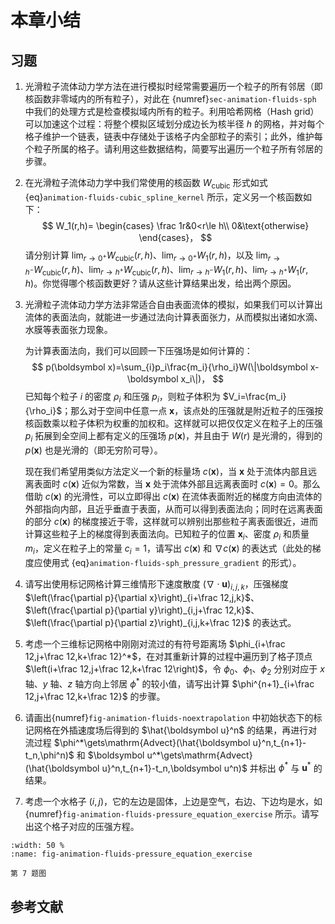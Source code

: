 # 本章小结

## 习题

1. 光滑粒子流体动力学方法在进行模拟时经常需要遍历一个粒子的所有邻居（即核函数非零域内的所有粒子），对此在 {numref}`sec-animation-fluids-sph` 中我们的处理方式是检查模拟域内所有的粒子。利用哈希网格（Hash grid）可以加速这个过程：将整个模拟区域划分成边长为核半径 $h$ 的网格，并对每个格子维护一个链表，链表中存储处于该格子内全部粒子的索引；此外，维护每个粒子所属的格子。请利用这些数据结构，简要写出遍历一个粒子所有邻居的步骤。
2. 在光滑粒子流体动力学中我们常使用的核函数 $W_\mathrm{cubic}$ 形式如式 {eq}`animation-fluids-cubic_spline_kernel` 所示，定义另一个核函数如下：
   $$
   W_1(r,h)=
   \begin{cases}
   \frac 1r&0<r\le h\\
   0&\text{otherwise}
   \end{cases}，
   $$
   请分别计算 $\lim_{r\to 0^+}W_\mathrm{cubic}(r,h)$、$\lim_{r\to 0^+}W_1(r,h)$，以及 $\lim_{r\to h^-}W_\mathrm{cubic}(r,h)$、$\lim_{r\to h^+}W_\mathrm{cubic}(r,h)$、$\lim_{r\to h^-}W_1(r,h)$、$\lim_{r\to h^+}W_1(r,h)$。你觉得哪个核函数更好？请从这些计算结果出发，给出两个原因。
3. 光滑粒子流体动力学方法非常适合自由表面流体的模拟，如果我们可以计算出流体的表面法向，就能进一步通过法向计算表面张力，从而模拟出诸如水滴、水膜等表面张力现象。
   
   为计算表面法向，我们可以回顾一下压强场是如何计算的：
   $$
   p(\boldsymbol x)=\sum_{i}p_i\frac{m_i}{\rho_i}W(\|\boldsymbol x-\boldsymbol x_i\|)，
   $$
   已知每个粒子 $i$ 的密度 $\rho_i$ 和压强 $p_i$，则粒子体积为 $V_i=\frac{m_i}{\rho_i}$；那么对于空间中任意一点 $\boldsymbol x$，该点处的压强就是附近粒子的压强按核函数乘以粒子体积为权重的加权和。这样就可以把仅仅定义在粒子上的压强 $p_i$ 拓展到全空间上都有定义的压强场 $p(\boldsymbol x)$，并且由于 $W(r)$ 是光滑的，得到的 $p(\boldsymbol x)$ 也是光滑的（即无穷阶可导）。
   
   现在我们希望用类似方法定义一个新的标量场 $c(\boldsymbol x)$，当 $\boldsymbol x$ 处于流体内部且远离表面时 $c(\boldsymbol x)$ 近似为常数，当 $\boldsymbol x$ 处于流体外部且远离表面时 $c(\boldsymbol x)=0$。那么借助 $c(\boldsymbol x)$ 的光滑性，可以立即得出 $c(\boldsymbol x)$ 在流体表面附近的梯度方向由流体的外部指向内部，且近乎垂直于表面，从而可以得到表面法向；同时在远离表面的部分 $c(\boldsymbol x)$ 的梯度接近于零，这样就可以辨别出那些粒子离表面很近，进而计算这些粒子上的梯度得到表面法向。已知粒子的位置 $\boldsymbol x_i$、密度 $\rho_i$ 和质量 $m_i$，定义在粒子上的常量 $c_i=1$，请写出 $c(\boldsymbol x)$ 和 $\nabla c(\boldsymbol x)$ 的表达式（此处的梯度应使用式 {eq}`animation-fluids-sph_pressure_gradient` 的形式）。
4. 请写出使用标记网格计算三维情形下速度散度 $(\nabla\cdot\boldsymbol u)_{i,j,k}$，压强梯度 $\left(\frac{\partial p}{\partial x}\right)_{i+\frac 12,j,k}$、$\left(\frac{\partial p}{\partial y}\right)_{i,j+\frac 12,k}$、$\left(\frac{\partial p}{\partial z}\right)_{i,j,k+\frac 12}$ 的表达式。
5. 考虑一个三维标记网格中刚刚对流过的有符号距离场 $\phi_{i+\frac 12,j+\frac 12,k+\frac 12}^*$，在对其重新计算的过程中遍历到了格子顶点 $\left(i+\frac 12,j+\frac 12,k+\frac 12\right)$，令 $\phi_0$、$\phi_1$、$\phi_2$ 分别对应于 $x$ 轴、$y$ 轴、$z$ 轴方向上邻居 $\phi^*$ 的较小值，请写出计算 $\phi^{n+1}_{i+\frac 12,j+\frac 12,k+\frac 12}$ 的步骤。
6. 请画出{numref}`fig-animation-fluids-noextrapolation` 中初始状态下的标记网格在外插速度场后得到的 $\hat{\boldsymbol u}^n$ 的结果，再进行对流过程 $\phi^*\gets\mathrm{Advect}(\hat{\boldsymbol u}^n,t_{n+1}-t_n,\phi^n)$ 和 $\boldsymbol u^*\gets\mathrm{Advect}(\hat{\boldsymbol u}^n,t_{n+1}-t_n,\boldsymbol u^n)$ 并标出 $\phi^*$ 与 $\boldsymbol u^*$ 的结果。
7. 考虑一个水格子 $(i,j)$，它的左边是固体，上边是空气，右边、下边均是水，如{numref}`fig-animation-fluids-pressure_equation_exercise` 所示。请写出这个格子对应的压强方程。

```{figure} fig/animation-fluids-pressure_equation_exercise.png
:width: 50 %
:name: fig-animation-fluids-pressure_equation_exercise

第 7 题图
```

## 参考文献

```{bibliography} ref.bib
```
